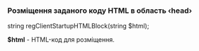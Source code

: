 ### Розміщення заданого коду HTML в область ‹head›

string regClientStartupHTMLBlock(string $html);

**$html** - HTML-код для розміщення.